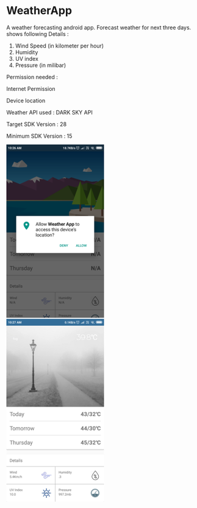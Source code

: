 # WeatherApp
A weather forecasting android app.
Forecast weather for next three days.
shows following Details :
1. Wind Speed (in kilometer per hour)
2. Humidity
3. UV index
4. Pressure (in milibar)

Permission needed :

Internet Permission

Device location

Weather API used :
  DARK SKY API
  
Target SDK Version : 28

Minimum SDK Version : 15
  
<img src="images/permission.png" width="256">
<img src="images/result.png" width="256">



